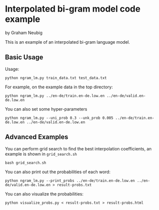 # Interpolated bi-gram model code example
by Graham Neubig

This is an example of an interpolated bi-gram language model.

## Basic Usage

Usage:

    python ngram_lm.py train_data.txt test_data.txt

For example, on the example data in the top directory:

    python ngram_lm.py ../en-de/train.en-de.low.en ../en-de/valid.en-de.low.en

You can also set some hyper-parameters

    python ngram_lm.py --uni_prob 0.3 --unk_prob 0.005 ../en-de/train.en-de.low.en ../en-de/valid.en-de.low.en

## Advanced Examples

You can perform grid search to find the best interpolation coefficients, an example is shown in `grid_search.sh`

    bash grid_search.sh

You can also print out the probabilities of each word:

    python ngram_lm.py --print_probs ../en-de/train.en-de.low.en ../en-de/valid.en-de.low.en > result-probs.txt

You can also visualize the probabilities:

    python visualize_probs.py < result-probs.txt > result-probs.html
